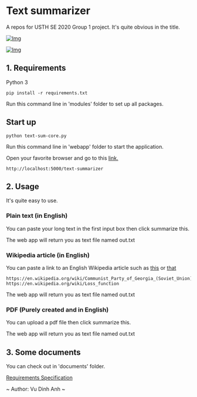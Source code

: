 # Text summarizer
A repos for USTH SE 2020 Group 1 project. It's quite obvious in the title.

[![Img](https://img.shields.io/badge/license-TheUnlicense-yellow)](https://unlicense.org/)

[![Img](https://img.shields.io/badge/coolness-9000-red)]()

## 1. Requirements
Python 3
```
pip install -r requirements.txt
```
Run this command line in 'modules' folder to set up all packages.

## Start up
```
python text-sum-core.py
```
Run this command line in 'webapp' folder to start the application.

Open your favorite browser and go to this [link.](http://localhost:5000/text-summarizer)
```
http://localhost:5000/text-summarizer
```

## 2. Usage
It's quite easy to use.
### Plain text (in English)
You can paste your long text in the first input box then click summarize this.

The web app will return you as text file named out.txt
### Wikipedia article (in English)
You can paste a link to an English Wikipedia article such as [this](https://en.wikipedia.org/wiki/Loss_function) or [that](https://en.wikipedia.org/wiki/Communist_Party_of_Georgia_(Soviet_Union))
```
https://en.wikipedia.org/wiki/Communist_Party_of_Georgia_(Soviet_Union)
https://en.wikipedia.org/wiki/Loss_function
```
The web app will return you as text file named out.txt
### PDF (Purely created and in English)
You can upload a pdf file then click summarize this.

The web app will return you as text file named out.txt

## 3. Some documents
You can check out in 'documents' folder.

[Requirements Specification](https://docs.google.com/document/d/1JPUjkj7WB9qNS9bpn55QV00t1JlRpcWaTEJ1eBziqg0/edit)

~ Author: Vu Dinh Anh ~
